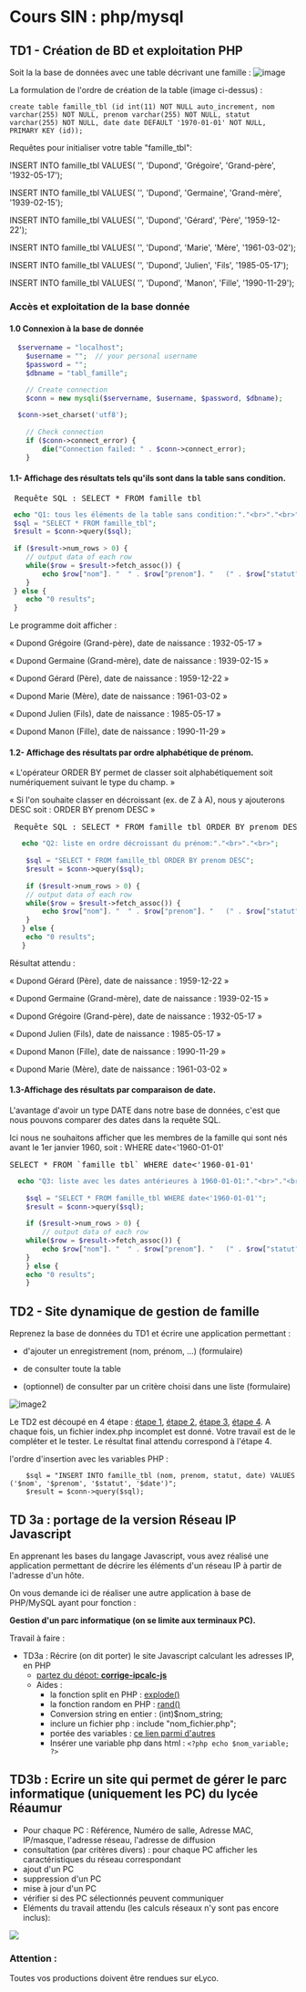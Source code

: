 # Cours SIN : php/mysql

## TD1 - Création de BD et exploitation PHP
Soit la la base de données avec une table décrivant une famille :
![image](./tables_a_realiser.png)

La formulation de l'ordre de création de la table (image ci-dessus) :
```lanagage sql:
create table famille_tbl (id int(11) NOT NULL auto_increment, nom varchar(255) NOT NULL, prenom varchar(255) NOT NULL, statut varchar(255) NOT NULL, date date DEFAULT '1970-01-01' NOT NULL, PRIMARY KEY (id));
```

Requêtes pour initialiser votre table "famille_tbl":

INSERT INTO famille_tbl VALUES( '', 'Dupond', 'Grégoire', 'Grand-père', '1932-05-17');

INSERT INTO famille_tbl VALUES( '', 'Dupond', 'Germaine', 'Grand-mère', '1939-02-15');

INSERT INTO famille_tbl VALUES( '', 'Dupond', 'Gérard', 'Père', '1959-12-22');

INSERT INTO famille_tbl VALUES( '', 'Dupond', 'Marie', 'Mère', '1961-03-02');

INSERT INTO famille_tbl VALUES( '', 'Dupond', 'Julien', 'Fils', '1985-05-17');

INSERT INTO famille_tbl VALUES( '', 'Dupond', 'Manon', 'Fille', '1990-11-29');

### Accès et exploitation de la base donnée

#### 1.0 Connexion à la base de donnée
```php
  $servername = "localhost";
	$username = "";  // your personal username
	$password = "";
	$dbname = "tabl_famille";

	// Create connection
	$conn = new mysqli($servername, $username, $password, $dbname);
  
  $conn->set_charset('utf8');
    
	// Check connection
	if ($conn->connect_error) {
		die("Connection failed: " . $conn->connect_error);
	} 
```


#### 1.1- Affichage des résultats tels qu'ils sont dans la table sans condition.
<pre> Requête SQL : SELECT * FROM famille_tbl</pre>
```php
 echo "Q1: tous les éléments de la table sans condition:"."<br>"."<br>";
 $sql = "SELECT * FROM famille_tbl";
 $result = $conn->query($sql);
    
 if ($result->num_rows > 0) {
	// output data of each row
	while($row = $result->fetch_assoc()) {
		echo $row["nom"]. "  " . $row["prenom"]. "   (" . $row["statut"]."),    date de naissance : " . $row["date"]."<br>";
	}
 } else {
	echo "0 results";
 }

```
  Le programme doit afficher :

« Dupond Grégoire (Grand-père), date de naissance : 1932-05-17 »

« Dupond Germaine (Grand-mère), date de naissance : 1939-02-15 »

« Dupond Gérard (Père), date de naissance : 1959-12-22 »

« Dupond Marie (Mère), date de naissance : 1961-03-02 »

« Dupond Julien (Fils), date de naissance : 1985-05-17 »

« Dupond Manon (Fille), date de naissance : 1990-11-29 »

#### 1.2- Affichage des résultats par ordre alphabétique de prénom.
« L'opérateur ORDER BY permet de classer soit alphabétiquement soit numériquement suivant le type du champ. »

« Si l'on souhaite classer en décroissant (ex. de Z à A), nous  y ajouterons DESC soit : ORDER BY prenom DESC »
<pre> Requête SQL : SELECT * FROM famille_tbl ORDER BY prenom DESC </pre>
```php
   echo "Q2: liste en ordre décroissant du prénom:"."<br>"."<br>";
    
    $sql = "SELECT * FROM famille_tbl ORDER BY prenom DESC";
    $result = $conn->query($sql);
    
    if ($result->num_rows > 0) {
	// output data of each row
	while($row = $result->fetch_assoc()) {
		echo $row["nom"]. "  " . $row["prenom"]. "   (" . $row["statut"]."),    date de naissance : " . $row["date"]."<br>";
	}
   } else {
	echo "0 results";
   }
```
Résultat attendu :

« Dupond Gérard (Père), date de naissance : 1959-12-22 »

« Dupond Germaine (Grand-mère), date de naissance : 1939-02-15 »

« Dupond Grégoire (Grand-père), date de naissance : 1932-05-17 »

« Dupond Julien (Fils), date de naissance : 1985-05-17 »

« Dupond Manon (Fille), date de naissance : 1990-11-29 »

« Dupond Marie (Mère), date de naissance : 1961-03-02 »

#### 1.3-Affichage des résultats par comparaison de date.
L'avantage d'avoir un type DATE dans notre base de données, c'est que nous pouvons comparer des dates dans la requête SQL.

Ici nous ne souhaitons afficher que les membres de la famille qui sont nés avant le 1er janvier 1960, soit : WHERE date<'1960-01-01'
<pre>SELECT * FROM `famille_tbl` WHERE date<'1960-01-01' </pre>
```php
  echo "Q3: liste avec les dates antérieures à 1960-01-01:"."<br>"."<br>";
    
    $sql = "SELECT * FROM famille_tbl WHERE date<'1960-01-01'";
    $result = $conn->query($sql);
    
    if ($result->num_rows > 0) {
		// output data of each row
	while($row = $result->fetch_assoc()) {
		echo $row["nom"]. "  " . $row["prenom"]. "   (" . $row["statut"]."),    date de naissance : " . $row["date"]."<br>";
	}
    } else {
	echo "0 results";
    }
  ```


## TD2 - Site dynamique de gestion de famille
Reprenez la base de données du TD1 et écrire une application permettant :

- d'ajouter un enregistrement (nom, prénom, ...) (formulaire)

- de consulter toute la table

- (optionnel) de consulter par un critère choisi dans une liste (formulaire)

![image2](./exemple.png)

Le TD2 est découpé en 4 étape : [étape 1](https://github.com/sinbrive/php-mysql-TD-eleves/tree/master/TD2/etape1), [étape 2](https://github.com/sinbrive/php-mysql-TD-eleves/tree/master/TD2/etape2), [étape 3](https://github.com/sinbrive/php-mysql-TD-eleves/tree/master/TD2/etape3), [étape 4](https://github.com/sinbrive/php-mysql-TD-eleves/tree/master/TD2/etape4). A chaque fois, un fichier index.php incomplet est donné. Votre travail est de le compléter et le tester. Le résultat final attendu correspond à l'étape 4.

l'ordre d'insertion avec les variables PHP :
```language : php
    $sql = "INSERT INTO famille_tbl (nom, prenom, statut, date) VALUES ('$nom', '$prenom', '$statut', '$date')";
    $result = $conn->query($sql);
```


## TD 3a : portage de la version Réseau IP Javascript 

En apprenant les bases du langage Javascript, vous avez réalisé une application permettant de décrire les éléments d'un réseau IP à partir de l'adresse d'un hôte.

On vous demande ici de réaliser une autre application à base de PHP/MySQL ayant pour fonction :

**Gestion d'un parc informatique (on se limite aux terminaux PC).**

Travail à faire :
- TD3a : Récrire (on dit porter) le site Javascript calculant les adresses IP, en PHP  
   - [partez du dépot: **corrige-ipcalc-js**](https://github.com/sinbrive/corrige-ipcalc-js)
   - Aides :
     - la fonction split en PHP : [explode()](https://www.w3schools.com/php/func_string_explode.asp)
     - la fonction random en PHP : [rand()](https://www.w3schools.com/php/func_math_rand.asp)
     - Conversion string en entier : (int)$nom_string;
     - inclure un fichier php : include "nom_fichier.php";
     - portée des variables : [ce lien parmi d'autres](https://www.pierre-giraud.com/php-mysql-apprendre-coder-cours/portee-variable-fonction)
     - Insérer une variable php dans html :  ``` <?php echo $nom_variable; ?> ``` 
     
## TD3b : Ecrire un site qui permet de gérer le parc informatique (uniquement les PC) du lycée Réaumur
   - Pour chaque PC : Référence, Numéro de salle, Adresse MAC, IP/masque, l'adresse réseau, l'adresse de diffusion
   - consultation (par critères divers) : pour chaque PC afficher les caractéristiques du réseau correspondant
   - ajout d'un PC
   - suppression d'un PC
   - mise à jour d'un PC
   - vérifier si des PC sélectionnés peuvent communiquer
   - Eléments du travail attendu (les calculs réseaux n'y sont pas encore inclus):
   <pre><img src="demo_td3b.gif"></pre>
### Attention :
Toutes vos productions doivent être rendues sur eLyco.
